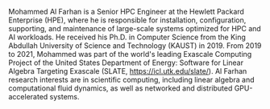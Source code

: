Mohammed Al Farhan is a Senior HPC Engineer at the Hewlett Packard
Enterprise (HPE), where he is responsible for installation, configuration,
supporting, and maintenance of large-scale systems optimized for HPC and AI
workloads. He received his Ph.D. in Computer Science from the King Abdullah
University of Science and Technology (KAUST) in 2019. From 2019 to 2021, Mohammed
was part of the world's leading Exascale Computing Project of the United States
Department of Energy: Software for Linear Algebra Targeting Exascale (SLATE,
https://icl.utk.edu/slate/). Al Farhan research interests are in scientific
computing, including linear algebra and computational fluid dynamics, as well as
networked and distributed GPU-accelerated systems.
